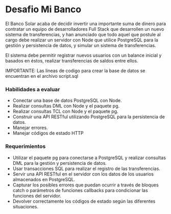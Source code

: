 # Desafio Mi Banco

El Banco Solar acaba de decidir invertir una importante suma de dinero para contratar un equipo de desarrolladores Full Stack que desarrollen un nuevo sistema de transferencias, y han anunciado que todo aquel que postule al cargo debe realizar un servidor con Node que utilice PostgreSQL para la gestión y persistencia de datos, y simular un sistema de transferencias.

El sistema debe permitir registrar nuevos usuarios con un balance inicial y basados en éstos, realizar transferencias de saldos entre ellos.


IMPORTANTE: Las lineas de codigo para crear la base de datos se encuentran en el archivo script.sql

### Habilidades a evaluar

- Conectar una base de datos PostgreSQL con Node.
- Realizar consultas DML con Node y el paquete pg.
- Realizar consultas TCL con Node y el paquete pg.
- Construir una API RESTful utilizando PostgreSQL para la persistencia de datos.
- Manejar errores.
- Manejar códigos de estado HTTP

### Requerimientos

- Utilizar el paquete pg para conectarse a PostgreSQL y realizar consultas DML para la gestión y persistencia de datos.
- Usar transacciones SQL para realizar el registro de las transferencias.
- Servir una API RESTful en el servidor con los datos de los usuarios almacenados en PostgreSQL.
- Capturar los posibles errores que puedan ocurrir a través de bloques catch o parámetros de funciones callbacks para condicionar las funciones del servidor.
- Devolver correctamente los códigos de estado según las diferentes situaciones.

